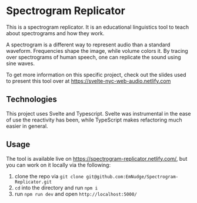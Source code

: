 # Spectrogram Replicator

This is a spectrogram replicator. It is an educational linguistics tool to teach about spectrograms and how they work.

A spectrogram is a different way to represent audio than a standard waveform. Frequencies shape the image, while volume colors it. By tracing over spectrograms of human speech, one can replicate the sound using sine waves.

To get more information on this specific project, check out the slides used to present this tool over at https://svelte-nyc-web-audio.netlify.com

## Technologies
This project uses Svelte and Typescript. Svelte was instrumental in the ease of use the reactivity has been, while TypeScript makes refactoring much easier in general.

## Usage
The tool is available live on https://spectrogram-replicator.netlify.com/, but you can work on it locally via the following:
1. clone the repo via `git clone git@github.com:EmNudge/Spectrogram-Replicator.git`
2. `cd` into the directory and run `npm i`
3. run `npm run dev` and open `http://localhost:5000/`